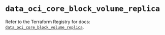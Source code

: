 # `data_oci_core_block_volume_replica`

Refer to the Terraform Registry for docs: [`data_oci_core_block_volume_replica`](https://registry.terraform.io/providers/oracle/oci/7.19.0/docs/data-sources/core_block_volume_replica).
